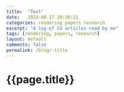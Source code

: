 ```yaml
---
title:  "Test"
date:   2022-08-17 20:30:21
categories: rendering papers research
excerpt: "A log of CG articles read by me"
tags: [rendering, papers, research]
layout: default
comments: false
permalink: /blog/:title
---
```


# {{page.title}}
      